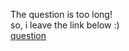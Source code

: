The question is too long!  
so, i leave the link below :)  
[question](https://programmers.co.kr/learn/courses/30/lessons/17681)
